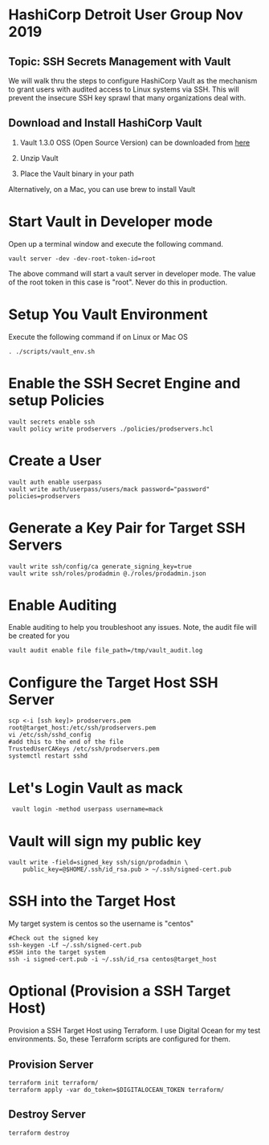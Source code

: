 # HashiCorp Detroit User Group Nov 2019

## Topic: SSH Secrets Management with Vault

We will walk thru the steps to configure HashiCorp Vault as the mechanism to grant users with audited access to Linux systems via SSH.  This will prevent the insecure SSH key sprawl that many organizations deal with.

## Download and Install HashiCorp Vault

1. Vault 1.3.0 OSS (Open Source Version) can be downloaded from [here](https://releases.hashicorp.com/vault/1.3.0/)

2. Unzip Vault

3. Place the Vault binary in your path

Alternatively, on a Mac, you can use brew to install Vault


# Start Vault in Developer mode

Open up a terminal window and execute the following command.

```
vault server -dev -dev-root-token-id=root
```

The above command will start a vault server in developer mode.  The value of the root token in this case is "root".  Never do this in production.

# Setup You Vault Environment

Execute the following command if on Linux or Mac OS

```
. ./scripts/vault_env.sh
```

# Enable the SSH Secret Engine and setup Policies

```
vault secrets enable ssh
vault policy write prodservers ./policies/prodservers.hcl
```

# Create a User

```
vault auth enable userpass
vault write auth/userpass/users/mack password="password" policies=prodservers
```


# Generate a Key Pair for Target SSH Servers

```
vault write ssh/config/ca generate_signing_key=true
vault write ssh/roles/prodadmin @./roles/prodadmin.json
```


# Enable Auditing

Enable auditing to help you troubleshoot any issues.  Note, the audit file will be created for you

```
vault audit enable file file_path=/tmp/vault_audit.log
```

# Configure the Target Host SSH Server

```
scp <-i [ssh key]> prodservers.pem root@target_host:/etc/ssh/prodservers.pem
vi /etc/ssh/sshd_config
#add this to the end of the file
TrustedUserCAKeys /etc/ssh/prodservers.pem
systemctl restart sshd
```

# Let's Login Vault as mack
```
 vault login -method userpass username=mack
```

# Vault will sign my public key

```
vault write -field=signed_key ssh/sign/prodadmin \
    public_key=@$HOME/.ssh/id_rsa.pub > ~/.ssh/signed-cert.pub
```

# SSH into the Target Host

My target system is centos so the username is "centos"

```
#Check out the signed key
ssh-keygen -Lf ~/.ssh/signed-cert.pub
#SSH into the target system
ssh -i signed-cert.pub -i ~/.ssh/id_rsa centos@target_host
```

# Optional (Provision a SSH Target Host)

Provision a SSH Target Host using Terraform.  I use Digital Ocean for my test environments.  So, these Terraform scripts are configured for them.

## Provision Server

```
terraform init terraform/
terraform apply -var do_token=$DIGITALOCEAN_TOKEN terraform/
```

## Destroy Server
```
terraform destroy
```
